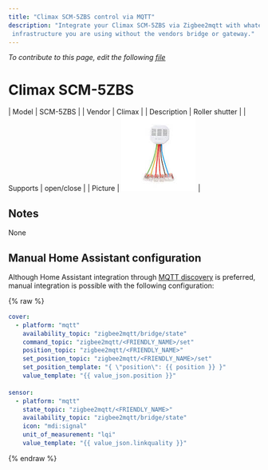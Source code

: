 ```yaml
---
title: "Climax SCM-5ZBS control via MQTT"
description: "Integrate your Climax SCM-5ZBS via Zigbee2mqtt with whatever smart home
 infrastructure you are using without the vendors bridge or gateway."
---
```


*To contribute to this page, edit the following
[file](https://github.com/Koenkk/zigbee2mqtt.io/blob/master/docs/devices/SCM-5ZBS.md)*

# Climax SCM-5ZBS

| Model | SCM-5ZBS  |
| Vendor  | Climax  |
| Description | Roller shutter |
| Supports | open/close |
| Picture | ![Climax SCM-5ZBS](../images/devices/SCM-5ZBS.jpg) |

## Notes

None

## Manual Home Assistant configuration
Although Home Assistant integration through [MQTT discovery](../integration/home_assistant) is preferred,
manual integration is possible with the following configuration:


{% raw %}
```yaml
cover:
  - platform: "mqtt"
    availability_topic: "zigbee2mqtt/bridge/state"
    command_topic: "zigbee2mqtt/<FRIENDLY_NAME>/set"
    position_topic: "zigbee2mqtt/<FRIENDLY_NAME>"
    set_position_topic: "zigbee2mqtt/<FRIENDLY_NAME>/set"
    set_position_template: "{ \"position\": {{ position }} }"
    value_template: "{{ value_json.position }}"

sensor:
  - platform: "mqtt"
    state_topic: "zigbee2mqtt/<FRIENDLY_NAME>"
    availability_topic: "zigbee2mqtt/bridge/state"
    icon: "mdi:signal"
    unit_of_measurement: "lqi"
    value_template: "{{ value_json.linkquality }}"
```
{% endraw %}


